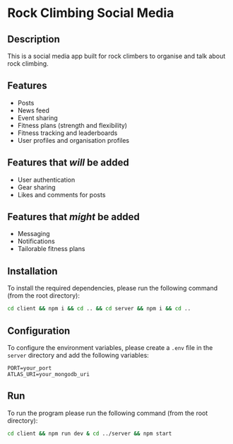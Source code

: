 # Rock Climbing Social Media

## Description

This is a social media app built for rock climbers to organise and talk about rock climbing.

## Features

- Posts
- News feed
- Event sharing
- Fitness plans (strength and flexibility)
- Fitness tracking and leaderboards
- User profiles and organisation profiles

## Features that _will_ be added

- User authentication
- Gear sharing
- Likes and comments for posts

## Features that _might_ be added

- Messaging
- Notifications
- Tailorable fitness plans

## Installation

To install the required dependencies, please run the following command (from the root directory):

```bash
cd client && npm i && cd .. && cd server && npm i && cd ..
```

## Configuration

To configure the environment variables, please create a `.env` file in the `server` directory and add the following variables:

```env
PORT=your_port
ATLAS_URI=your_mongodb_uri
```

## Run

To run the program please run the following command (from the root directory):

```bash
cd client && npm run dev & cd ../server && npm start
```
